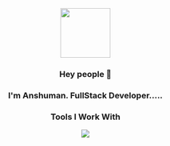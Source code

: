 
<div id="header" align="center">
  <img src="https://giphy.com/embed/ve43TyDQ3B4me7d22z" width="100"/>
<!-- https://media.giphy.com/media/M9gbBd9nbDrOTu1Mqx/giphy.gif  -->
  
</div>


<center>
<div style="text-align: center;">
  
  
### Hey people 👋

### I'm Anshuman. FullStack Developer.....

</div>







### Tools I Work With
<p align="center">
  <a href="https://skillicons.dev">
    <img src="https://skillicons.dev/icons?i=java,javascript,html,css,tailwind,react,bootstrap,git,bash,kali,express,nodejs,mongodb,postman" />
  </a>
</p>








